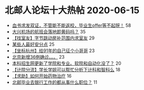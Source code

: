 # 北邮人论坛十大热帖 2020-06-15

- [血书求发双证，不管能不能返校，毕业生offer等不起呀！](https://bbs.byr.cn/article/Job/2091847) 58
- [大兴机场的航班会落地即黄码吗？](https://bbs.byr.cn/article/Talking/6202816) 35
- [【找室友】字节跳动房补范围内求室友](https://bbs.byr.cn/article/Home/125307) 29
- [某些人最好安分点](https://bbs.byr.cn/article/Feeling/3147418) 25
- [【坐标杭州】给91年的自己征个小哥哥](https://bbs.byr.cn/article/Friends/1963314) 23
- [北京新增36例确诊。。。](https://bbs.byr.cn/article/AimGraduate/1192162) 23
- [本科招生网更新了学院和专业。软院和自动化没了？](https://bbs.byr.cn/article/Picture/3258379) 20
- [【计院分流】学长学姐可以帮忙分析下计科和智科么](https://bbs.byr.cn/article/StudyShare/197057) 18
- [【求助】如何开始药物治疗](https://bbs.byr.cn/article/PsyHealthOnline/58758) 16
- [北邮毕业去银行工作的都从事什么职位？](https://bbs.byr.cn/article/WorkLife/1147136) 11


